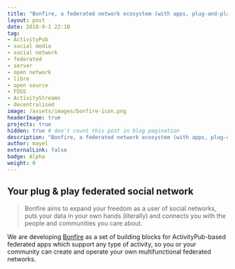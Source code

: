 ```yaml
---
title: "Bonfire, a federated network ecosystem (with apps, plug-and-play devices, and cloud services) "
layout: post
date: 2018-9-1 22:10
tag:
- ActivityPub
- social media
- social network
- federated
- server
- open network
- libre
- open source
- FOSS
- ActivityStreams
- decentralised
image: /assets/images/bonfire-icon.png
headerImage: true
projects: true
hidden: true # don't count this post in blog pagination
description: "Bonfire, a federated network ecosystem (with apps, plug-and-play devices, and cloud services)" 
author: mayel
externalLink: false
badge: Alpha
weight: 0
---
```


## Your plug & play federated social network

> Bonfire aims to expand your freedom as a user of social networks, puts your data in your own hands (literally) and connects you with the people and communities you care about. 

We are developing [Bonfire](http://bonfire.cafe) as a set of building blocks for ActivityPub-based federated apps which support any type of activity, so you or your community can create and operate your own multifunctional federated networks.
